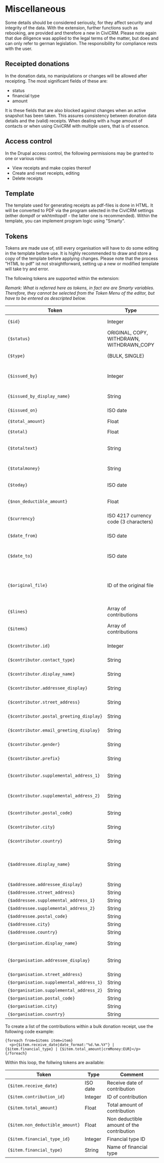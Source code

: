 # Miscellaneous

Some details should be considered seriously, for they affect security and
integrity of the data. With the extension, further functions such as rebooking,
are provided and therefore a new in CiviCRM. Please note again that due
diligence was applied to the legal terms of the matter, but does and can only
refer to german legislation. The responsibility for compliance rests with the
user.

## Receipted donations

In the donation data, no manipulations or changes will be allowed after
receipting. The most significant fields of these are:

- status
- financial type
- amount

It is these fields that are also blocked against changes when an active snapshot
has been taken. This assures consistency between donation data details and the
(valid) receipts. When dealing with a huge amount of contacts or when using
CiviCRM with multiple users, that is of essence.

## Access control

In the Drupal access control, the following permissions may be granted to one or
various roles:

- View receipts and make copies thereof
- Create and reset receipts, editing 
- Delete receipts

## Template

The template used for generating receipts as pdf-files is done in HTML. It will
be converted to PDF via the program selected in the CiviCRM settings (either
dompdf or wkhtmltopdf - the latter one is recommended). Within the template, you
can implement program logic using "Smarty".

## Tokens

Tokens are made use of, still every organisation will have to do some editing in
the template before use. It is highly recommended to draw and store a copy of
the template before applying changes. Please note that the process "HTML to pdf"
ist not straightforward, setting up a new or modified template will take try and
error.

The following tokens are supported within the extension: 

*Remark: What is referred here as tokens, in fact are are Smarty variables.
Therefore, they cannot be selected from the Token Menu of the editor, but have
to be entered as descripted below.*

| Token                                                 | Type                                      | Comment                                                                  |
|-------------------------------------------------------|-------------------------------------------|--------------------------------------------------------------------------|
| <nobr>`{$id}`</nobr>                                  | Integer                                   | ID of the donation receipt                                               |
| <nobr>`{$status}`</nobr>                              | ORIGINAL, COPY, WITHDRAWN, WITHDRAWN_COPY | Status of donation receipt                                               |
| <nobr>`{$type}`</nobr>                                | {BULK, SINGLE}                            | Buld or single donation receipt                                          |
| <nobr>`{$issued_by}`</nobr>                           | Integer                                   | Contakt-ID of the admin user who issued the receipt                      |
| <nobr>`{$issued_by_display_name}`</nobr>              | String                                    | Name of the issuer                                                       |
| <nobr>`{$issued_on}`</nobr>                           | ISO date                                  | Date of issueing the receipt                                             |
| <nobr>`{$total_amount}`</nobr>                        | Float                                     | Total amount                                                             |
| <nobr>`{$total}`</nobr>                               | Float                                     | equal to <nobr>`{$total_amount}`</nobr>                                  |
| <nobr>`{$totaltext}`</nobr>                           | String                                    | <nobr>`{$total}`</nobr> als german text string                           |
| <nobr>`{$totalmoney}`</nobr>                          | String                                    | <nobr>`{$total}`</nobr> in CiviCRM's currency format                     |
| <nobr>`{$today}`</nobr>                               | ISO date                                  | egual to <nobr>`{$issued_on}`</nobr>                                     |
| <nobr>`{$non_deductible_amount}`</nobr>               | Float                                     | Total of non-deductible amount                                           |
| <nobr>`{$currency}`</nobr>                            | ISO 4217 currency code (3 characters)     | Currently, always 'EUR'                                                  |
| <nobr>`{$date_from}`</nobr>                           | ISO date                                  | Start of the period for the receipts                                     |
| <nobr>`{$date_to}`</nobr>                             | ISO date                                  | End of the period for the receipts                                       |
| <nobr>`{$original_file}`</nobr>                       | ID of the original file                   | Set only, if there is an original donation receipt, and option is active |
| <nobr>`{$lines}`</nobr>                               | Array of contributions                    | see below                                                                |
| <nobr>`{$items}`</nobr>                               | Array of contributions                    | as<nobr>`{$lines}`</nobr>, only available for bulk receipts              |
| <nobr>`{$contributor.id}`</nobr>                      | Integer                                   | Contakt ID of contributor                                                |
| <nobr>`{$contributor.contact_type}`</nobr>            | String                                    | Contact type of contributor                                              |
| <nobr>`{$contributor.display_name}`</nobr>            | String                                    | Display name of contributor                                              |
| <nobr>`{$contributor.addressee_display}`</nobr>       | String                                    | Adressee of contributor                                                  |
| <nobr>`{$contributor.street_address}`</nobr>          | String                                    | Street address of contributor                                            |
| <nobr>`{$contributor.postal_greeting_display}`</nobr> | String                                    | Postal greeting of contributor                                           |
| <nobr>`{$contributor.email_greeting_display}`</nobr>  | String                                    | Email greeting of contributor                                            |
| <nobr>`{$contributor.gender}`</nobr>                  | String                                    | Gender of contributor                                                    |
| <nobr>`{$contributor.prefix}`</nobr>                  | String                                    | Prefix of contributor                                                    |
| <nobr>`{$contributor.supplemental_address_1}`</nobr>  | String                                    | Supplemental address 1 of contributor                                    |
| <nobr>`{$contributor.supplemental_address_2}`</nobr>  | String                                    | Supplemental address 1 of contributor                                    |
| <nobr>`{$contributor.postal_code}`</nobr>             | String                                    | Postals code of contributor                                              |
| <nobr>`{$contributor.city}`</nobr>                    | String                                    | City of contributor                                                      |
| <nobr>`{$contributor.country}`</nobr>                 | String                                    | Country of contributor                                                   |
| <nobr>`{$addressee.display_name}`</nobr>              | String                                    | Name of the person, who receives the donation receipt ("addressee")      |
| <nobr>`{$addressee.addressee_display}`</nobr>         | String                                    | see above                                                                |
| <nobr>`{$addressee.street_address}`</nobr>            | String                                    | see above                                                                |
| <nobr>`{$addressee.supplemental_address_1}`</nobr>    | String                                    | see above                                                                |
| <nobr>`{$addressee.supplemental_address_2}`</nobr>    | String                                    | see above                                                                |
| <nobr>`{$addressee.postal_code}`</nobr>               | String                                    | see above                                                                |
| <nobr>`{$addressee.city}`</nobr>                      | String                                    | see above                                                                |
| <nobr>`{$addressee.country}`</nobr>                   | String                                    | see above                                                                |
| <nobr>`{$organisation.display_name}`</nobr>           | String                                    | Name of default organisation                                             |
| <nobr>`{$organisation.addressee_display}`</nobr>      | String                                    | Addresse of default organisation                                         |
| <nobr>`{$organisation.street_address}`</nobr>         | String                                    | see above                                                                |
| <nobr>`{$organisation.supplemental_address_1}`</nobr> | String                                    | see above                                                                |
| <nobr>`{$organisation.supplemental_address_2}`</nobr> | String                                    | see above                                                                |
| <nobr>`{$organisation.postal_code}`</nobr>            | String                                    | see above                                                                |
| <nobr>`{$organisation.city}`</nobr>                   | String                                    | see above                                                                |
| <nobr>`{$organisation.country}`</nobr>                | String                                    | see above                                                                |

To create a list of the contributions within a bulk donation receipt, use the
following code example:

```SMARTY
{foreach from=$items item=item}
  <p>{$item.receive_date|date_format:"%d.%m.%Y"} | {$item.financial_type} | {$item.total_amount|crmMoney:EUR}</p>
{/foreach}
```

Within this loop, the follwing tokens are available:

| Token                                        | Type     | Comment                                   |
|----------------------------------------------|----------|-------------------------------------------|
| <nobr>`{$item.receive_date}`</nobr>          | ISO date | Receive date of contribution              |
| <nobr>`{$item.contribution_id}`</nobr>       | Integer  | ID of contribution                        |
| <nobr>`{$item.total_amount}`</nobr>          | Float    | Total amount of contribution              |
| <nobr>`{$item.non_deductible_amount}`</nobr> | Float    | Non deductible amount of the contribution |
| <nobr>`{$item.financial_type_id}`</nobr>     | Integer  | Financial type ID                         |
| <nobr>`{$item.financial_type}`</nobr>        | String   | Name of financial type                    |
